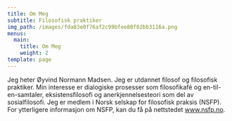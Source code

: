 ```yaml
---
title: Om Meg
subtitle: Filosofisk praktiker
img_path: /images/fda83e0f76af2c99bfee80f02bb3116a.png
menus:
  main:
    title: Om Meg
    weight: 2
template: page
---
```

Jeg heter Øyvind Normann Madsen. Jeg er utdannet filosof og filosofisk praktiker. Min interesse er dialogiske prosesser som filosofikafé og en-til-en-samtaler, eksistensfilosofi og anerkjennelsesteori som del av sosialfilosofi. Jeg er medlem i Norsk selskap for filosofisk praksis (NSFP). For ytterligere informasjon om NSFP, kan du få på nettstedet www.nsfp.no.